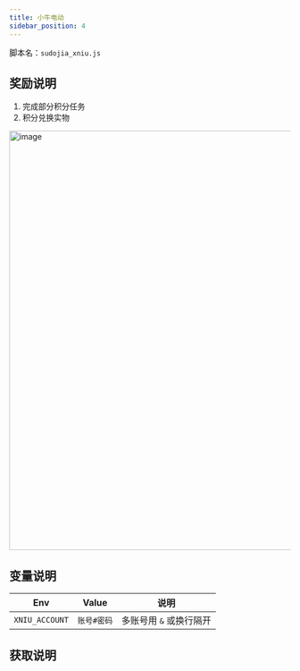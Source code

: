 ```yaml
---
title: 小牛电动
sidebar_position: 4
---
```


脚本名：`sudojia_xniu.js`

## 奖励说明

1. 完成部分积分任务
2. 积分兑换实物

<img src="https://pic.rmb.bdstatic.com/bjh/240926/8624c3d6c62314c42c5c1b96566c0c1b9870.png" alt="image" height="750"/>

## 变量说明

|      Env       |    Value    |          说明           |
| :------------: | :---------: | :---------------------: |
| `XNIU_ACCOUNT` | `账号#密码` | 多账号用 `&` 或换行隔开 |

## 获取说明
